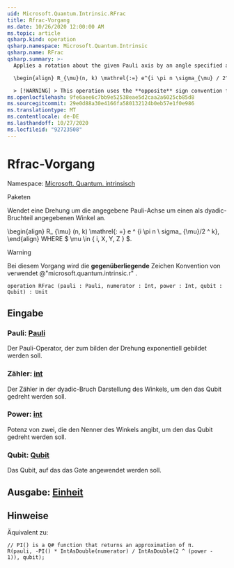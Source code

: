 ```yaml
---
uid: Microsoft.Quantum.Intrinsic.RFrac
title: Rfrac-Vorgang
ms.date: 10/26/2020 12:00:00 AM
ms.topic: article
qsharp.kind: operation
qsharp.namespace: Microsoft.Quantum.Intrinsic
qsharp.name: RFrac
qsharp.summary: >-
  Applies a rotation about the given Pauli axis by an angle specified as a dyadic fraction.

  \begin{align} R_{\mu}(n, k) \mathrel{:=} e^{i \pi n \sigma_{\mu} / 2^k}, \end{align} where $\mu \in \{I, X, Y, Z\}$.

  > [!WARNING] > This operation uses the **opposite** sign convention from > @"microsoft.quantum.intrinsic.r".
ms.openlocfilehash: 9fe6aee6c7bb9e52538eae5d2caa2a6025cb85d8
ms.sourcegitcommit: 29e0d88a30e4166fa580132124b0eb57e1f0e986
ms.translationtype: MT
ms.contentlocale: de-DE
ms.lasthandoff: 10/27/2020
ms.locfileid: "92723508"
---
```

# <a name="rfrac-operation"></a>Rfrac-Vorgang

Namespace: [Microsoft. Quantum. intrinsisch](xref:Microsoft.Quantum.Intrinsic)

Paketen [](https://nuget.org/packages/)


Wendet eine Drehung um die angegebene Pauli-Achse um einen als dyadic-Bruchteil angegebenen Winkel an.

\begin{align} R_ {\mu} (n, k) \mathrel{: =} e ^ {i \pi n \ sigma_ {\mu}/2 ^ k}, \end{align} WHERE $ \mu \in \{ i, X, Y, Z \} $.

> [!WARNING]
> Bei diesem Vorgang wird die **gegenüberliegende** Zeichen Konvention von verwendet @"microsoft.quantum.intrinsic.r" .

```qsharp
operation RFrac (pauli : Pauli, numerator : Int, power : Int, qubit : Qubit) : Unit
```


## <a name="input"></a>Eingabe

### <a name="pauli--pauli"></a>Pauli: [Pauli](xref:microsoft.quantum.lang-ref.pauli)

Der Pauli-Operator, der zum bilden der Drehung exponentiell gebildet werden soll.


### <a name="numerator--int"></a>Zähler: [int](xref:microsoft.quantum.lang-ref.int)

Der Zähler in der dyadic-Bruch Darstellung des Winkels, um den das Qubit gedreht werden soll.


### <a name="power--int"></a>Power: [int](xref:microsoft.quantum.lang-ref.int)

Potenz von zwei, die den Nenner des Winkels angibt, um den das Qubit gedreht werden soll.


### <a name="qubit--qubit"></a>Qubit: [Qubit](xref:microsoft.quantum.lang-ref.qubit)

Das Qubit, auf das das Gate angewendet werden soll.



## <a name="output--unit"></a>Ausgabe: [Einheit](xref:microsoft.quantum.lang-ref.unit)



## <a name="remarks"></a>Hinweise

Äquivalent zu:

```qsharp
// PI() is a Q# function that returns an approximation of π.
R(pauli, -PI() * IntAsDouble(numerator) / IntAsDouble(2 ^ (power - 1)), qubit);
```